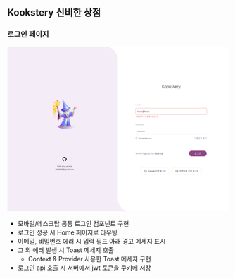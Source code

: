 ## Kookstery 신비한 상점

### 로그인 페이지

![로그인 페이지](image.png)

- 모바일/데스크탑 공통 로그인 컴포넌트 구현
- 로그인 성공 시 Home 페이지로 라우팅
- 이메일, 비밀번호 에러 시 입력 필드 아래 경고 메세지 표시
- 그 외 에러 발생 시 Toast 메세지 호출
  - Context & Provider 사용한 Toast 메세지 구현
- 로그인 api 호출 시 서버에서 jwt 토큰을 쿠키에 저장
